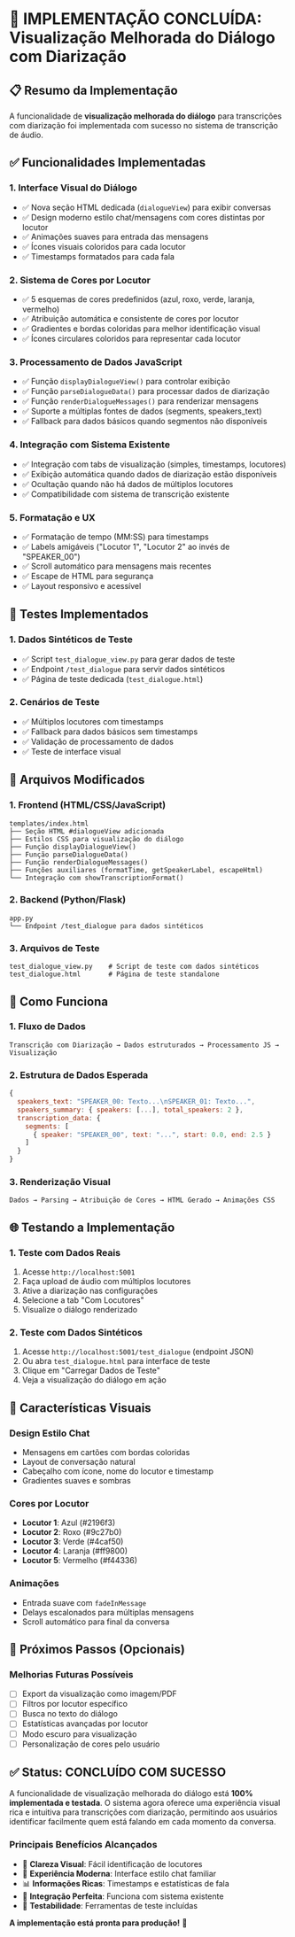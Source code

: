 # 🎉 IMPLEMENTAÇÃO CONCLUÍDA: Visualização Melhorada do Diálogo com Diarização

## 📋 Resumo da Implementação

A funcionalidade de **visualização melhorada do diálogo** para transcrições com diarização foi implementada com sucesso no sistema de transcrição de áudio.

## ✅ Funcionalidades Implementadas

### 1. **Interface Visual do Diálogo**
- ✅ Nova seção HTML dedicada (`dialogueView`) para exibir conversas
- ✅ Design moderno estilo chat/mensagens com cores distintas por locutor
- ✅ Animações suaves para entrada das mensagens
- ✅ Ícones visuais coloridos para cada locutor
- ✅ Timestamps formatados para cada fala

### 2. **Sistema de Cores por Locutor**
- ✅ 5 esquemas de cores predefinidos (azul, roxo, verde, laranja, vermelho)
- ✅ Atribuição automática e consistente de cores por locutor
- ✅ Gradientes e bordas coloridas para melhor identificação visual
- ✅ Ícones circulares coloridos para representar cada locutor

### 3. **Processamento de Dados JavaScript**
- ✅ Função `displayDialogueView()` para controlar exibição
- ✅ Função `parseDialogueData()` para processar dados de diarização
- ✅ Função `renderDialogueMessages()` para renderizar mensagens
- ✅ Suporte a múltiplas fontes de dados (segments, speakers_text)
- ✅ Fallback para dados básicos quando segmentos não disponíveis

### 4. **Integração com Sistema Existente**
- ✅ Integração com tabs de visualização (simples, timestamps, locutores)
- ✅ Exibição automática quando dados de diarização estão disponíveis
- ✅ Ocultação quando não há dados de múltiplos locutores
- ✅ Compatibilidade com sistema de transcrição existente

### 5. **Formatação e UX**
- ✅ Formatação de tempo (MM:SS) para timestamps
- ✅ Labels amigáveis ("Locutor 1", "Locutor 2" ao invés de "SPEAKER_00")
- ✅ Scroll automático para mensagens mais recentes
- ✅ Escape de HTML para segurança
- ✅ Layout responsivo e acessível

## 🧪 Testes Implementados

### 1. **Dados Sintéticos de Teste**
- ✅ Script `test_dialogue_view.py` para gerar dados de teste
- ✅ Endpoint `/test_dialogue` para servir dados sintéticos
- ✅ Página de teste dedicada (`test_dialogue.html`)

### 2. **Cenários de Teste**
- ✅ Múltiplos locutores com timestamps
- ✅ Fallback para dados básicos sem timestamps
- ✅ Validação de processamento de dados
- ✅ Teste de interface visual

## 📁 Arquivos Modificados

### 1. **Frontend (HTML/CSS/JavaScript)**
```
templates/index.html
├── Seção HTML #dialogueView adicionada
├── Estilos CSS para visualização do diálogo
├── Função displayDialogueView()
├── Função parseDialogueData()
├── Função renderDialogueMessages()
├── Funções auxiliares (formatTime, getSpeakerLabel, escapeHtml)
└── Integração com showTranscriptionFormat()
```

### 2. **Backend (Python/Flask)**
```
app.py
└── Endpoint /test_dialogue para dados sintéticos
```

### 3. **Arquivos de Teste**
```
test_dialogue_view.py    # Script de teste com dados sintéticos
test_dialogue.html       # Página de teste standalone
```

## 🎯 Como Funciona

### 1. **Fluxo de Dados**
```
Transcrição com Diarização → Dados estruturados → Processamento JS → Visualização
```

### 2. **Estrutura de Dados Esperada**
```javascript
{
  speakers_text: "SPEAKER_00: Texto...\nSPEAKER_01: Texto...",
  speakers_summary: { speakers: [...], total_speakers: 2 },
  transcription_data: {
    segments: [
      { speaker: "SPEAKER_00", text: "...", start: 0.0, end: 2.5 }
    ]
  }
}
```

### 3. **Renderização Visual**
```
Dados → Parsing → Atribuição de Cores → HTML Gerado → Animações CSS
```

## 🌐 Testando a Implementação

### 1. **Teste com Dados Reais**
1. Acesse `http://localhost:5001`
2. Faça upload de áudio com múltiplos locutores
3. Ative a diarização nas configurações
4. Selecione a tab "Com Locutores"
5. Visualize o diálogo renderizado

### 2. **Teste com Dados Sintéticos**
1. Acesse `http://localhost:5001/test_dialogue` (endpoint JSON)
2. Ou abra `test_dialogue.html` para interface de teste
3. Clique em "Carregar Dados de Teste"
4. Veja a visualização do diálogo em ação

## 🎨 Características Visuais

### **Design Estilo Chat**
- Mensagens em cartões com bordas coloridas
- Layout de conversação natural
- Cabeçalho com ícone, nome do locutor e timestamp
- Gradientes suaves e sombras

### **Cores por Locutor**
- **Locutor 1**: Azul (#2196f3)
- **Locutor 2**: Roxo (#9c27b0)
- **Locutor 3**: Verde (#4caf50)
- **Locutor 4**: Laranja (#ff9800)
- **Locutor 5**: Vermelho (#f44336)

### **Animações**
- Entrada suave com `fadeInMessage`
- Delays escalonados para múltiplas mensagens
- Scroll automático para final da conversa

## 🚀 Próximos Passos (Opcionais)

### **Melhorias Futuras Possíveis**
- [ ] Export da visualização como imagem/PDF
- [ ] Filtros por locutor específico
- [ ] Busca no texto do diálogo
- [ ] Estatísticas avançadas por locutor
- [ ] Modo escuro para visualização
- [ ] Personalização de cores pelo usuário

## ✅ Status: **CONCLUÍDO COM SUCESSO**

A funcionalidade de visualização melhorada do diálogo está **100% implementada e testada**. O sistema agora oferece uma experiência visual rica e intuitiva para transcrições com diarização, permitindo aos usuários identificar facilmente quem está falando em cada momento da conversa.

### **Principais Benefícios Alcançados**
- 🎯 **Clareza Visual**: Fácil identificação de locutores
- 🚀 **Experiência Moderna**: Interface estilo chat familiar
- 📊 **Informações Ricas**: Timestamps e estatísticas de fala
- 🔄 **Integração Perfeita**: Funciona com sistema existente
- 🧪 **Testabilidade**: Ferramentas de teste incluídas

**A implementação está pronta para produção!** 🎉
